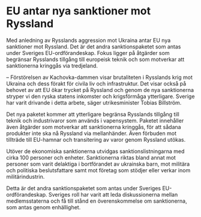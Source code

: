 # EU antar nya sanktioner mot Ryssland

Med anledning av Rysslands aggression mot Ukraina antar EU nya sanktioner mot Ryssland. Det är det andra sanktionspaketet som antas under Sveriges EU-ordförandeskap. Fokus ligger på åtgärder som begränsar Rysslands tillgång till europeisk teknik och som motverkar att sanktionerna kringgås via tredjeland.

– Förstörelsen av Kachovka-dammen visar brutaliteten i Rysslands krig mot Ukraina och dess förakt för civila liv och infrastruktur. Det visar också på behovet av att EU ökar trycket på Ryssland och genom de nya sanktionerna stryper vi den ryska statens inkomster och krigsförmåga ytterligare. Sverige har varit drivande i detta arbete, säger utrikesminister Tobias Billström.

Det nya paketet kommer att ytterligare begränsa Rysslands tillgång till teknik och industrivaror som används i vapensystem. Paketet innehåller även åtgärder som motverkar att sanktionerna kringgås, för att sådana produkter inte ska nå Ryssland via mellanhänder. Även förbuden mot tillträde till EU-hamnar och transitering av varor genom Ryssland utökas.

Utöver de ekonomiska sanktionerna utvidgas sanktionslistningarna med cirka 100 personer och enheter. Sanktionerna riktas bland annat mot personer som varit delaktiga i bortförandet av ukrainska barn, mot militära och politiska beslutsfattare samt mot företag som stödjer eller verkar inom militärindustrin.

Detta är det andra sanktionspaketet som antas under Sveriges EU-ordförandeskap. Sveriges roll har varit att leda diskussionerna mellan medlemsstaterna och få till stånd en överenskommelse om sanktionerna, som antas genom enhällighet.
